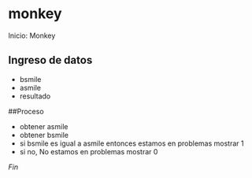 # monkey

Inicio: Monkey

## Ingreso de datos
- bsmile
- asmile
- resultado

##Proceso
- obtener asmile
- obtener bsmile
- si bsmile es igual a asmile entonces estamos en problemas
 	mostrar 1
- si no, No estamos en problemas
	mostrar 0

*Fin*